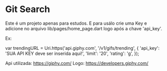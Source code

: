 # Git Search

Este é um projeto apenas para estudos.
E para usálo crie uma Key e adicione no arquivo
lib/pages/home_page.dart
logo após a chave 'api_key'.

Ex:

var trendingURL = Uri.https('api.giphy.com', '/v1/gifs/trending', {
  'api_key': 'SUA API KEY deve ser inserida aqui!',
  'limit': '20',
  'rating': 'g',
});

Api utilizada: https://giphy.com/
Logo: https://developers.giphy.com/

